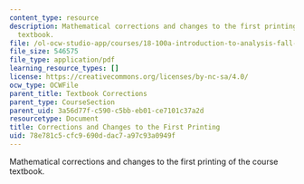 ```yaml
---
content_type: resource
description: Mathematical corrections and changes to the first printing of the course
  textbook.
file: /ol-ocw-studio-app/courses/18-100a-introduction-to-analysis-fall-2012/78e781c5cfc9690ddac7a97c93a0949f_MIT18_100AF12_Co1stprint.pdf
file_size: 546575
file_type: application/pdf
learning_resource_types: []
license: https://creativecommons.org/licenses/by-nc-sa/4.0/
ocw_type: OCWFile
parent_title: Textbook Corrections
parent_type: CourseSection
parent_uid: 3a56d77f-c590-c5bb-eb01-ce7101c37a2d
resourcetype: Document
title: Corrections and Changes to the First Printing
uid: 78e781c5-cfc9-690d-dac7-a97c93a0949f
---
```

Mathematical corrections and changes to the first printing of the course textbook.